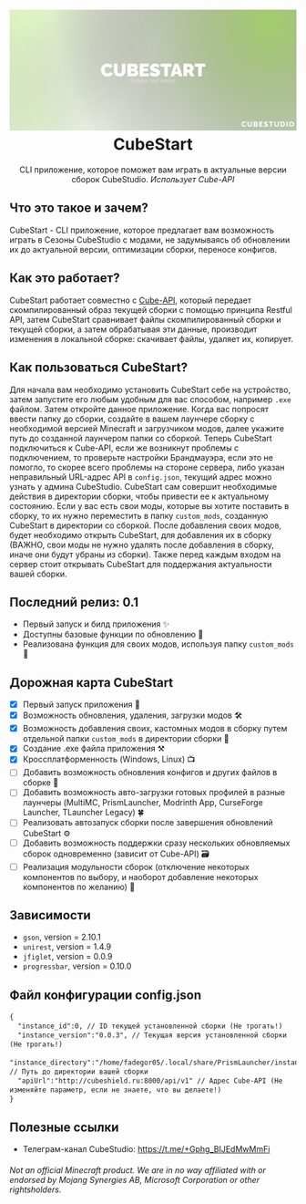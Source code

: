 <h1 align="center">
  <img src="images/banner.svg" alt="Cube Api"/>
  CubeStart
  <br/>
</h1>

<p align="center">
    CLI приложение, которое поможет вам играть в актуальные версии сборок  CubeStudio. <i>Использует Cube-API</i>
</p>

## Что это такое и зачем?

CubeStart - CLI приложение, которое предлагает вам возможность играть в Сезоны CubeStudio с модами, не задумываясь об обновлении их до актуальной версии, оптимизации сборки, переносе конфигов.

## Как это работает?

CubeStart работает совместно с [Cube-API](https://github.com/fadegor05/Cube-API), который передает скомпилированный образ текущей сборки с помощью принципа Restful API, затем CubeStart сравнивает файлы скомпилированный сборки и текущей сборки, а затем обрабатывая эти данные, производит изменения в локальной сборке: скачивает файлы, удаляет их, копирует.

## Как пользоваться CubeStart?

Для начала вам необходимо установить CubeStart себе на устройство, затем запустите его любым удобным для вас способом, например ```.exe``` файлом. Затем откройте данное приложение. Когда вас попросят ввести папку до сборки, создайте в вашем лаунчере сборку с необходимой версией Minecraft и загрузчиком модов, далее укажите путь до созданной лаунчером папки со сборкой. Теперь CubeStart подключиться к Cube-API, если же возникнут проблемы с подключением, то проверьте настройки Брандмауэра, если это не помогло, то скорее всего проблемы на стороне сервера, либо указан неправильный URL-адрес API в ```config.json```, текущий адрес можно узнать у админа CubeStudio. CubeStart сам совершит необходимые действия в директории сборки, чтобы привести ее к актуальному состоянию. Если у вас есть свои моды, которые вы хотите поставить в сборку, то их нужно переместить в папку ```custom_mods```, созданную CubeStart в директории со сборкой. После добавления своих модов, будет необходимо открыть CubeStart, для добавления их в сборку (ВАЖНО, свои моды не нужно удалять после добавления в сборку, иначе они будут убраны из сборки). Также перед каждым входом на сервер стоит открывать CubeStart для поддержания актуальности вашей сборки.

## Последний релиз: 0.1
* Первый запуск и билд приложения ✨
* Доступны базовые функции по обновлению 💼
* Реализована функция для своих модов, используя папку ```custom_mods``` 💫

## Дорожная карта CubeStart
* [X] Первый запуск приложения 🌟
* [X] Возможность обновления, удаления, загрузки модов 🛠️
* [X] Возможность добавления своих, кастомных модов в сборку путем отдельной папки ```custom_mods``` в директории сборки 📂
* [X] Создание .exe файла приложения ⚒️
* [X] Кроссплатформенность (Windows, Linux) 📺
* [ ] Добавить возможность обновления конфигов и других файлов в сборке 💫
* [ ] Добавить возможность авто-загрузки готовых профилей в разные лаунчеры (MultiMC, PrismLauncher, Modrinth App, CurseForge Launcher, TLauncher Legacy) 🍀
* [ ] Реализовать автозапуск сборки после завершения обновлений CubeStart ⚙️
* [ ] Добавить возможность поддержки сразу нескольких обновляемых сборок одновременно (зависит от Cube-API) 🗃️
* [ ] Реализация модульности сборок (отключение некоторых компонентов по выбору, и наоборот добавление некоторых компонентов по желанию) 🎯

## Зависимости
* ```gson```, version = 2.10.1
* ```unirest```, version = 1.4.9
* ```jfiglet```, version = 0.0.9
* ```progressbar```, version = 0.10.0

## Файл конфигурации config.json
```
{
  "instance_id":0, // ID текущей установленной сборки (Не трогать!)
  "instance_version":"0.0.3", // Текущая версия установленной сборки (Не трогать!)
  "instance_directory":"/home/fadegor05/.local/share/PrismLauncher/instances/1.20.1/.minecraft", // Путь до директории вашей сборки
  "apiUrl":"http://cubeshield.ru:8000/api/v1" // Адрес Cube-API (Не изменяйте параметр, если не знаете, что вы делаете!)
}
```

## Полезные ссылки
* Телеграм-канал CubeStudio: https://t.me/+Gphg_BIJEdMwMmFi

###### Not an official Minecraft product. We are in no way affiliated with or endorsed by Mojang Synergies AB, Microsoft Corporation or other rightsholders.